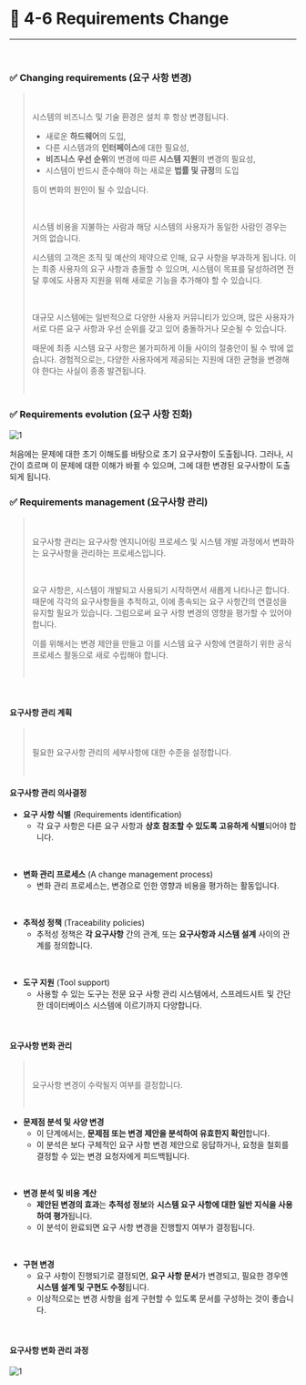 # 🍎 4-6 Requirements Change
---
<br>

### ✅ Changing requirements (요구 사항 변경)
> <br>
> 
> 시스템의 비즈니스 및 기술 환경은 설치 후 항상 변경됩니다.
> - 새로운 **하드웨어**의 도입, 
> - 다른 시스템과의 **인터페이스**에 대한 필요성, 
> - **비즈니스 우선 순위**의 변경에 따른 **시스템 지원**의 변경의 필요성, 
> - 시스템이 반드시 준수해야 하는 새로운 **법률 및 규정**의 도입
> 
> 등이 변화의 원인이 될 수 있습니다.
> 
> <br>
> 
> 시스템 비용을 지불하는 사람과 해당 시스템의 사용자가 동일한 사람인 경우는 거의 없습니다.
> 
> 시스템의 고객은 조직 및 예산의 제약으로 인해, 요구 사항을 부과하게 됩니다. 이는 최종 사용자의 요구 사항과 충돌할 수 있으며, 시스템이 목표를 달성하려면 전달 후에도 사용자 지원을 위해 새로운 기능을 추가해야 할 수 있습니다.
> 
> <br>
> 
> 대규모 시스템에는 일반적으로 다양한 사용자 커뮤니티가 있으며, 많은 사용자가 서로 다른 요구 사항과 우선 순위를 갖고 있어 충돌하거나 모순될 수 있습니다.
> 
> 때문에 최종 시스템 요구 사항은 불가피하게 이들 사이의 절충안이 될 수 밖에 없습니다.
> 경험적으로는, 다양한 사용자에게 제공되는 지원에 대한 균형을 변경해야 한다는 사실이 종종 발견됩니다.
> 
> <br>

### ✅ Requirements evolution (요구 사항 진화)
![1](https://i.imgur.com/2FC9Mt4.png)

처음에는 문제에 대한 초기 이해도를 바탕으로 초기 요구사항이 도출됩니다. 그러나, 시간이 흐르며 이 문제에 대한 이해가 바뀔 수 있으며, 그에 대한 변경된 요구사항이 도출되게 됩니다.
<br>

### ✅ Requirements management (요구사항 관리)
> <br>
> 
> 요구사항 관리는 요구사항 엔지니어링 프로세스 및 시스템 개발 과정에서 변화하는 요구사항을 관리하는 프로세스입니다.
> 
> <br>
> 
> 요구 사항은, 시스템이 개발되고 사용되기 시작하면서 새롭게 나타나곤 합니다.
> 때문에 각각의 요구사항들을 추적하고, 이에 종속되는 요구 사항간의 연결성을 유지할 필요가 있습니다. 그럼으로써 요구 사항 변경의 영향을 평가할 수 있어야 합니다.
> 
> 이를 위해서는 변경 제안을 만들고 이를 시스템 요구 사항에 연결하기 위한 공식 프로세스 활동으로 새로 수립해야 합니다.
> 
> <br>

<br>

#### 요구사항 관리 계획
> <br>
>
> 필요한 요구사항 관리의 세부사항에 대한 수준을 설정합니다.
> 
> <br>
#### 요구사항 관리 의사결정
- **요구 사항 식별** (Requirements identification)
  - 각 요구 사항은 다른 요구 사항과 **상호 참조할 수 있도록 고유하게 식별**되어야 합니다.
<br>

- **변화 관리 프로세스** (A change management process)
  - 변화 관리 프로세스는, 변경으로 인한 영향과 비용을 평가하는 활동입니다.
<br>

- **추적성 정책** (Traceability policies)
  - 추적성 정책은 **각 요구사항** 간의 관계, 또는 **요구사항과 시스템 설계** 사이의 관계를 정의합니다.
<br>

- **도구 지원** (Tool support)
  - 사용할 수 있는 도구는 전문 요구 사항 관리 시스템에서, 스프레드시트 및 간단한 데이터베이스 시스템에 이르기까지 다양합니다.
<br>

#### 요구사항 변화 관리
> <br>
>
> 요구사항 변경이 수락될지 여부를 결정합니다.
> 
> <br>

- **문제점 분석 및 사양 변경**
  - 이 단계에서는, **문제점 또는 변경 제안을 분석하여 유효한지 확인**합니다. 
  - 이 분석은 보다 구체적인 요구 사항 변경 제안으로 응답하거나, 요청을 철회를 결정할 수 있는 변경 요청자에게 피드백됩니다.
<br>

- **변경 분석 및 비용 계산**
  - **제안된 변경의 효과**는 **추적성 정보**와 **시스템 요구 사항에 대한 일반 지식을 사용하여 평가**됩니다. 
  - 이 분석이 완료되면 요구 사항 변경을 진행할지 여부가 결정됩니다.
<br>

- **구현 변경**
  - 요구 사항이 진행되기로 결정되면, **요구 사항 문서**가 변경되고,  필요한 경우엔 **시스템 설계 및 구현도 수정**됩니다. 
  - 이상적으로는 변경 사항을 쉽게 구현할 수 있도록 문서를 구성하는 것이 좋습니다.
<br>

#### 요구사항 변화 관리 과정
![1](https://i.imgur.com/i479sC2.png)
<br>
